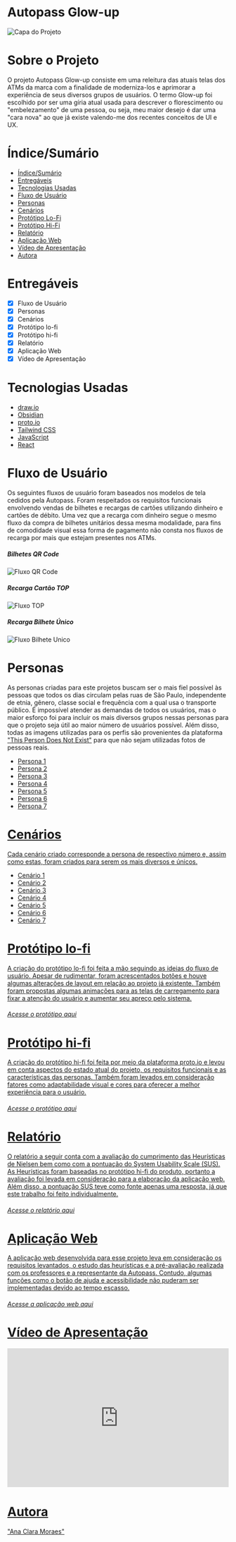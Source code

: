 # Autopass Glow-up


![Capa do Projeto](https://vejasp.abril.com.br/wp-content/uploads/2016/12/topo_vejasp_30anos_color.jpg?quality=70&strip=all)

# Sobre o Projeto

O projeto Autopass Glow-up consiste em uma releitura das atuais telas dos ATMs da marca com a finalidade de moderniza-los e aprimorar a experiência de seus diversos grupos de usuários.
O termo Glow-up foi escolhido por ser uma gíria atual usada para descrever o florescimento ou "embelezamento" de uma pessoa, ou seja, meu maior desejo é dar uma "cara nova" ao que já existe valendo-me dos recentes conceitos de UI e UX.


# Índice/Sumário

- [Índice/Sumário](#índicesumário)
- [Entregáveis](#entregáveis)
- [Tecnologias Usadas](#tecnologias-usadas)
- [Fluxo de Usuário](#fluxo-de-usuário)
- [Personas](#personas)
- [Cenários](#cenários)
- [Protótipo Lo-Fi](#protótipo-lo-fi)
- [Protótipo Hi-Fi](#protótipo-hi-fi)
- [Relatório](#relatório)
- [Aplicação Web](#aplicação-web)
- [Vídeo de Apresentação](#vídeo-de-apresentação)
- [Autora](#autora)

# Entregáveis 

- [x] Fluxo de Usuário
- [x] Personas
- [x] Cenários
- [x] Protótipo lo-fi
- [x] Protótipo hi-fi
- [x] Relatório
- [x] Aplicação Web
- [x] Vídeo de Apresentação

# Tecnologias Usadas

- [draw.io](https://app.diagrams.net)
- [Obsidian](https://obsidian.md)
- [proto.io](https://proto.io)
- [Tailwind CSS](https://tailwindcss.com)
- [JavaScript](https://developer.mozilla.org/pt-BR/docs/Web/JavaScript)
- [React](https://pt-br.reactjs.org/)

# Fluxo de Usuário

Os seguintes fluxos de usuário foram baseados nos modelos de tela cedidos pela Autopass. Foram respeitados os requisitos funcionais envolvendo vendas de bilhetes e recargas de cartões utilizando dinheiro e cartões de débito.
Uma vez que a recarga com dinheiro segue o mesmo fluxo da compra de bilhetes unitários dessa mesma modalidade, para fins de comodidade visual essa forma de pagamento não consta nos fluxos de recarga por mais que estejam presentes nos ATMs.

##### Bilhetes QR Code


<img src="./fluxo-de-usuario/qr-code.png" alt="Fluxo QR Code">


##### Recarga Cartão TOP


<img src="./fluxo-de-usuario/Fluxo TOP.png" alt="Fluxo TOP">


##### Recarga Bilhete Único


<img src="./fluxo-de-usuario/Fluxo Bilhete Único.png" alt="Fluxo Bilhete Unico">



# Personas

As personas criadas para este projetos buscam ser o mais fiel possível às pessoas que todos os dias circulam pelas ruas de São Paulo, independente de etnia, gênero, classe social e frequência com a qual usa o transporte público. É impossível atender as demandas de todos os usuários, mas o maior esforço foi para incluir os mais diversos grupos nessas personas para que o projeto seja útil ao maior número de usuários possível.
Além disso, todas as imagens utilizadas para os perfis são provenientes da plataforma ["This Person Does Not Exist"](https://this-person-does-not-exist.com/en) para que não sejam utilizadas fotos de pessoas reais.

* <a href="Personas/Persona 1.md">Persona 1
* <a href="Personas/Persona 2.md">Persona 2
* <a href="Personas/Persona 3.md">Persona 3
* <a href="Personas/Persona 4.md">Persona 4
* <a href="Personas/Persona 5.md">Persona 5
* <a href="Personas/Persona 6.md">Persona 6
* <a href="Personas/Persona 7.md">Persona 7

# Cenários
Cada cenário criado corresponde a persona de respectivo número e, assim como estas, foram criados para serem os mais diversos e únicos.

* <a href="Cenários/Cenário 1.md">Cenário 1
* <a href="Cenários/Cenário 2.md">Cenário 2
* <a href="Cenários/Cenário 3.md">Cenário 3
* <a href="Cenários/Cenário 4.md">Cenário 4
* <a href="Cenários/Cenário 5.md">Cenário 5
* <a href="Cenários/Cenário 6.md">Cenário 6
* <a href="Cenários/Cenário 7.md">Cenário 7

# Protótipo lo-fi

A criação do protótipo lo-fi foi feita a mão seguindo as ideias do fluxo de usuário. Apesar de rudimentar, foram acrescentados botões e houve algumas alterações de layout em relação ao projeto já existente. Também foram propostas algumas animações para as telas de carregamento para fixar a atenção do usuário e aumentar seu apreço pelo sistema.

###### Acesse o protótipo <a href="Protótipo lo-fi/Lo-fi.pdf">aqui

# Protótipo hi-fi

A criação do protótipo hi-fi foi feita por meio da plataforma proto.io e levou em conta aspectos do estado atual do projeto, os requisitos funcionais e as características das personas. Também foram levados em consideração fatores como adaptabilidade visual e cores para oferecer a melhor experiência para o usuário.

###### Acesse o protótipo <a href="Protótipo hi-fi/hi-fi.pdf">aqui

# Relatório

O relatório a seguir conta com a avaliação do cumprimento das Heurísticas de Nielsen bem como com a pontuação do System Usability Scale (SUS). As Heurísticas foram baseadas no protótipo hi-fi do produto, portanto a avaliação foi levada em consideração para a elaboração da aplicação web. Além disso, a pontuação SUS teve como fonte apenas uma resposta, já que este trabalho foi feito individualmente.

###### Acesse o relatório <a href="Relatório/Relatório.pdf">aqui

# Aplicação Web

A aplicação web desenvolvida para esse projeto leva em consideração os requisitos levantados, o estudo das heurísticas e a pré-avaliação realizada com os professores e a representante da Autopass. Contudo, algumas funções como o botão de ajuda e acessibilidade não puderam ser implementadas devido ao tempo escasso.

###### Acesse a aplicação web <a href="app-web">aqui

# Vídeo de Apresentação


<div style="position: relative; padding-bottom: 62.5%; height: 0;">
<iframe src="https://www.loom.com/embed/3c21feda33d24e058aeca4553b96432c" frameborder="0" webkitallowfullscreen mozallowfullscreen allowfullscreen style="position: absolute; top: 0; left: 0; width: 100%; height: 100%;"></iframe>
</div>


# Autora

<a href="https://github.com/kimanakim">"Ana Clara Moraes"
